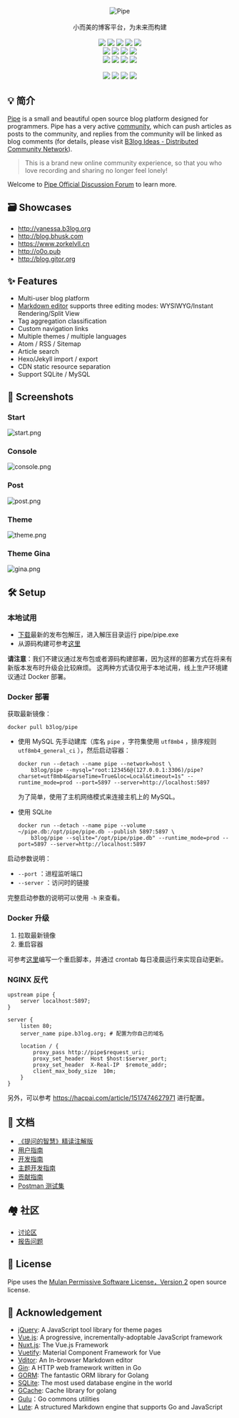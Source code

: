 <p align = "center">
<img alt="Pipe" src="https://static.b3log.org/images/brand/pipe-128.png">
<br><br>
小而美的博客平台，为未来而构建
<br><br>
<a title="Build Status" target="_blank" href="https://travis-ci.org/88250/pipe"><img src="https://img.shields.io/travis/88250/pipe.svg?style=flat-square"></a>
<a title="Go Report Card" target="_blank" href="https://goreportcard.com/report/github.com/88250/pipe"><img src="https://goreportcard.com/badge/github.com/88250/pipe?style=flat-square"></a>
<a title="Coverage Status" target="_blank" href="https://coveralls.io/repos/github/88250/pipe/badge.svg?branch=master"><img src="https://img.shields.io/coveralls/github/88250/pipe.svg?style=flat-square&color=CC9933"></a>
<a title="Code Size" target="_blank" href="https://github.com/88250/pipe"><img src="https://img.shields.io/github/languages/code-size/88250/pipe.svg?style=flat-square"></a>
<a title="GPLv3" target="_blank" href="https://github.com/88250/pipe/blob/master/LICENSE"><img src="https://img.shields.io/badge/license-GPLv3-orange.svg?style=flat-square"></a>
<br>
<a title="Releases" target="_blank" href="https://github.com/88250/pipe/releases"><img src="https://img.shields.io/github/release/88250/pipe.svg?style=flat-square"></a>
<a title="Release Date" target="_blank" href="https://github.com/88250/pipe/releases"><img src="https://img.shields.io/github/release-date/88250/pipe.svg?style=flat-square&color=99CCFF"></a>
<a title="Docker Image CI" target="_blank" href="https://github.com/88250/pipe/actions"><img src="https://img.shields.io/github/workflow/status/88250/pipe/Docker%20Image%20CI?label=Actions&logo=github&style=flat-square"></a>
<a title="Docker Pulls" target="_blank" href="https://hub.docker.com/r/b3log/pipe"><img src="https://img.shields.io/docker/pulls/b3log/pipe.svg?style=flat-square&color=blueviolet"></a>
<br>
<a title="GitHub Commits" target="_blank" href="https://github.com/88250/pipe/commits/master"><img src="https://img.shields.io/github/commit-activity/m/88250/pipe.svg?style=flat-square"></a>
<a title="Last Commit" target="_blank" href="https://github.com/88250/pipe/commits/master"><img src="https://img.shields.io/github/last-commit/88250/pipe.svg?style=flat-square&color=FF9900"></a>
<a title="GitHub Pull Requests" target="_blank" href="https://github.com/88250/pipe/pulls"><img src="https://img.shields.io/github/issues-pr-closed/88250/pipe.svg?style=flat-square&color=FF9966"></a>
<a title="Hits" target="_blank" href="https://github.com/88250/hits"><img src="https://hits.b3log.org/88250/pipe.svg"></a>
<br><br>
<a title="GitHub Watchers" target="_blank" href="https://github.com/88250/pipe/watchers"><img src="https://img.shields.io/github/watchers/88250/pipe.svg?label=Watchers&style=social"></a>  
<a title="GitHub Stars" target="_blank" href="https://github.com/88250/pipe/stargazers"><img src="https://img.shields.io/github/stars/88250/pipe.svg?label=Stars&style=social"></a>  
<a title="GitHub Forks" target="_blank" href="https://github.com/88250/pipe/network/members"><img src="https://img.shields.io/github/forks/88250/pipe.svg?label=Forks&style=social"></a>  
<a title="Author GitHub Followers" target="_blank" href="https://github.com/88250"><img src="https://img.shields.io/github/followers/88250.svg?label=Followers&style=social"></a>
</p>

## 💡 简介

[Pipe](https://github.com/88250/pipe) is a small and beautiful open source blog platform designed for programmers. Pipe has a very active [community](https://hacpai.com), which can push articles as posts to the community, and replies from the community will be linked as blog comments (for details, please visit [B3log Ideas - Distributed Community Network](https://hacpai.com/article/1546941897596)).

> This is a brand new online community experience, so that you who love recording and sharing no longer feel lonely!

Welcome to [Pipe Official Discussion Forum](https://hacpai.com/tag/pipe) to learn more.

## 🗃 Showcases

* http://vanessa.b3log.org
* http://blog.bhusk.com
* https://www.zorkelvll.cn
* http://o0o.pub
* http://blog.gitor.org

## ✨ Features

* Multi-user blog platform
* [Markdown editor](https://github.com/Vanessa219/vditor) supports three editing modes: WYSIWYG/Instant Rendering/Split View
* Tag aggregation classification
* Custom navigation links
* Multiple themes / multiple languages
* Atom / RSS / Sitemap
* Article search
* Hexo/Jekyll import / export
* CDN static resource separation
* Support SQLite / MySQL

## 🎨 Screenshots

### Start

![start.png](https://img.hacpai.com/file/2020/04/start-3064240e.png)

### Console

![console.png](https://img.hacpai.com/file/2020/04/console-047922de.png)

### Post

![post.png](https://img.hacpai.com/file/2020/04/post-f52cbd5c.png)

### Theme

![theme.png](https://img.hacpai.com/file/2020/04/theme-d2799005.png)

### Theme Gina

![gina.png](https://img.hacpai.com/file/2020/04/gina-d7fe2313.png)

## 🛠️ Setup

### 本地试用

* [下载](https://github.com/88250/pipe/releases)最新的发布包解压，进入解压目录运行 pipe/pipe.exe
* 从源码构建可参考[这里](https://hacpai.com/article/1533965022328)

**请注意**：我们不建议通过发布包或者源码构建部署，因为这样的部署方式在将来有新版本发布时升级会比较麻烦。
这两种方式请仅用于本地试用，线上生产环境建议通过 Docker 部署。

### Docker 部署

获取最新镜像：

```shell
docker pull b3log/pipe
```

* 使用 MySQL
  先手动建库（库名 `pipe` ，字符集使用 `utf8mb4` ，排序规则 `utf8mb4_general_ci` ），然后启动容器：

  ```shell
  docker run --detach --name pipe --network=host \
      b3log/pipe --mysql="root:123456@(127.0.0.1:3306)/pipe?charset=utf8mb4&parseTime=True&loc=Local&timeout=1s" --runtime_mode=prod --port=5897 --server=http://localhost:5897
  ```


  为了简单，使用了主机网络模式来连接主机上的 MySQL。
* 使用 SQLite

  ```shell
  docker run --detach --name pipe --volume ~/pipe.db:/opt/pipe/pipe.db --publish 5897:5897 \
      b3log/pipe --sqlite="/opt/pipe/pipe.db" --runtime_mode=prod --port=5897 --server=http://localhost:5897
  ```

启动参数说明：

* `--port` ：进程监听端口
* `--server` ：访问时的链接

完整启动参数的说明可以使用 `-h` 来查看。

### Docker 升级

1. 拉取最新镜像
2. 重启容器

可参考[这里](https://github.com/88250/pipe/blob/master/docker-restart.sh)编写一个重启脚本，并通过 crontab 每日凌晨运行来实现自动更新。

### NGINX 反代

```
upstream pipe {
    server localhost:5897;
}

server {
    listen 80;
    server_name pipe.b3log.org; # 配置为你自己的域名

    location / {
        proxy_pass http://pipe$request_uri;
        proxy_set_header  Host $host:$server_port;
        proxy_set_header  X-Real-IP  $remote_addr;
        client_max_body_size  10m;
    }
}
```

另外，可以参考 https://hacpai.com/article/1517474627971 进行配置。

## 📜 文档

* [《提问的智慧》精读注解版](https://hacpai.com/article/1536377163156)
* [用户指南](https://hacpai.com/article/1513761942333)
* [开发指南](https://hacpai.com/article/1533965022328)
* [主题开发指南](https://hacpai.com/article/1512550354920)
* [贡献指南](https://github.com/88250/pipe/blob/master/CONTRIBUTING.md)
* [Postman 测试集](https://www.getpostman.com/collections/900ddef64ad0e60479a6)

## 🏘️ 社区

* [讨论区](https://hacpai.com/tag/pipe)
* [报告问题](https://github.com/88250/pipe/issues/new/choose)

## 📄 License

Pipe uses the [Mulan Permissive Software License，Version 2](http://license.coscl.org.cn/MulanPSL2) open source license.

## 🙏 Acknowledgement

* [jQuery](https://github.com/jquery/jquery): A JavaScript tool library for theme pages
* [Vue.js](https://github.com/vuejs/vue): A progressive, incrementally-adoptable JavaScript framework
* [Nuxt.js](https://github.com/nuxt/nuxt.js): The Vue.js Framework
* [Vuetify](https://github.com/vanessa219/vuetify): Material Component Framework for Vue
* [Vditor](https://github.com/Vanessa219/vditor): An In-browser Markdown editor
* [Gin](https://github.com/gin-gonic/gin): A HTTP web framework written in Go
* [GORM](https://github.com/jinzhu/gorm): The fantastic ORM library for Golang
* [SQLite](https://www.sqlite.org): The most used database engine in the world
* [GCache](https://github.com/bluele/gcache): Cache library for golang
* [Gulu](https://github.com/88250/gulu)：Go commons utilities
* [Lute](https://github.com/88250/lute): A structured Markdown engine that supports Go and JavaScript
